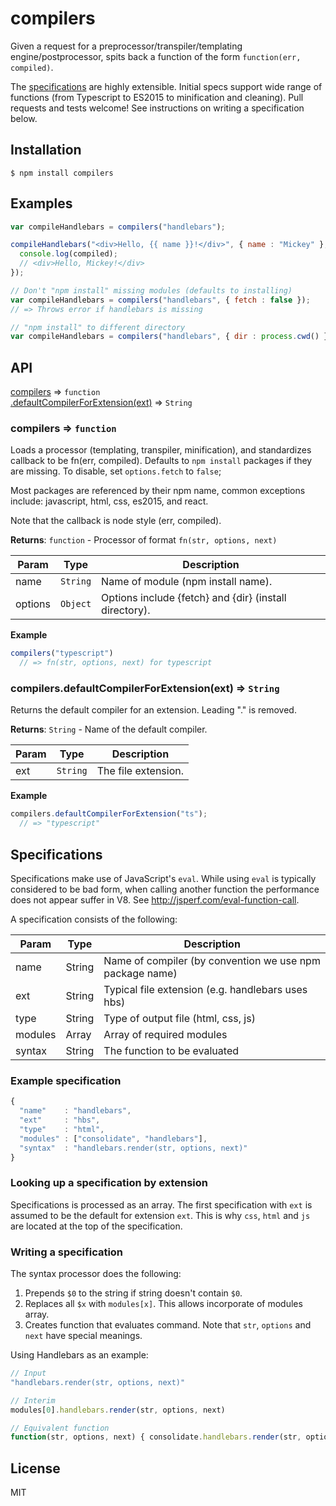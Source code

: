 # compilers

Given a request for a preprocessor/transpiler/templating engine/postprocessor,
spits back a function of the form `function(err, compiled)`.

The [specifications](#specifications) are highly extensible. Initial specs
support wide range of functions (from Typescript to ES2015 to minification
and cleaning). Pull requests and tests welcome! See instructions on writing
a specification below.

## Installation

```
$ npm install compilers
```

## Examples

```js
var compileHandlebars = compilers("handlebars");

compileHandlebars("<div>Hello, {{ name }}!</div>", { name : "Mickey" }, function(err, compiled) {
  console.log(compiled);
  // <div>Hello, Mickey!</div>
});

// Don't "npm install" missing modules (defaults to installing)
var compileHandlebars = compilers("handlebars", { fetch : false });
// => Throws error if handlebars is missing

// "npm install" to different directory
var compileHandlebars = compilers("handlebars", { dir : process.cwd() });
```


## API

[compilers](#compilers) ⇒ <code>function</code>  
[.defaultCompilerForExtension(ext)](#compilers.defaultCompilerForExtension) ⇒ <code>String</code>  

<a name="compilers"></a>
### compilers ⇒ <code>function</code>
Loads a processor (templating, transpiler, minification), and standardizes
callback to be fn(err, compiled). Defaults to `npm install` packages if they
are missing. To disable, set `options.fetch` to `false`;

Most packages are referenced by their npm name, common exceptions include:
javascript, html, css, es2015, and react.

Note that the callback is node style (err, compiled).

**Returns**: <code>function</code> - Processor of format `fn(str, options, next)`  

| Param | Type | Description |
| --- | --- | --- |
| name | <code>String</code> | Name of module (npm install name). |
| options | <code>Object</code> | Options include {fetch} and {dir} (install directory). |

**Example**  
```js
compilers("typescript")
  // => fn(str, options, next) for typescript
```

<a name="compilers.defaultCompilerForExtension"></a>
### compilers.defaultCompilerForExtension(ext) ⇒ <code>String</code>
Returns the default compiler for an extension. Leading "." is removed.

**Returns**: <code>String</code> - Name of the default compiler.  

| Param | Type | Description |
| --- | --- | --- |
| ext | <code>String</code> | The file extension. |

**Example**  
```js
compilers.defaultCompilerForExtension("ts");
  // => "typescript"
```


## Specifications

Specifications make use of JavaScript's `eval`. While using `eval` is typically
considered to be bad form, when calling another function the performance does
not appear suffer in V8. See http://jsperf.com/eval-function-call.

A specification consists of the following:  

| Param | Type | Description |
| --- | --- | --- |
| name | String | Name of compiler (by convention we use npm package name) |
| ext | String | Typical file extension (e.g. handlebars uses hbs) |
| type | String | Type of output file (html, css, js) |
| modules | Array | Array of required modules |
| syntax | String | The function to be evaluated |

### Example specification
```js
{
  "name"    : "handlebars",
  "ext"     : "hbs",
  "type"    : "html",
  "modules" : ["consolidate", "handlebars"],
  "syntax"  : "handlebars.render(str, options, next)"
}
```

### Looking up a specification by extension
Specifications is processed as an array. The first specification with `ext` is
assumed to be the default for extension `ext`. This is why `css`, `html` and `js`
are located at the top of the specification.

### Writing a specification
The syntax processor does the following:
1. Prepends `$0` to the string if string doesn't contain `$0`.  
2. Replaces all `$x` with `modules[x]`. This allows incorporate of modules array.  
3. Creates function that evaluates command. Note that `str`, `options` and `next`
   have special meanings.  

Using Handlebars as an example:
```js
// Input
"handlebars.render(str, options, next)"

// Interim
modules[0].handlebars.render(str, options, next)

// Equivalent function
function(str, options, next) { consolidate.handlebars.render(str, options, next); }
```

## License
MIT
